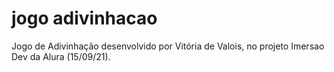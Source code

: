 # jogo adivinhacao
 Jogo de Adivinhação desenvolvido por Vitória de Valois, no projeto Imersao Dev da Alura (15/09/21).
